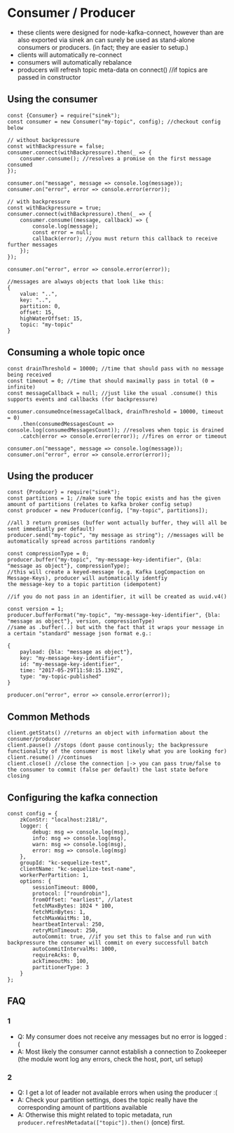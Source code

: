 # Consumer / Producer
- these clients were designed for node-kafka-connect, however
than are also exported via sinek an can surely be used as stand-alone
consumers or producers. (in fact; they are easier to setup.)
- clients will automatically re-connect
- consumers will automatically rebalance
- producers will refresh topic meta-data on connect() //if topics are passed in constructor

## Using the consumer

```es6
const {Consumer} = require("sinek");
const consumer = new Consumer("my-topic", config); //checkout config below

// without backpressure
const withBackpressure = false;
consumer.connect(withBackpressure).then(_ => {
    consumer.consume(); //resolves a promise on the first message consumed
});

consumer.on("message", message => console.log(message));
consumer.on("error", error => console.error(error));

// with backpressure
const withBackpressure = true;
consumer.connect(withBackpressure).then(_ => {
    consumer.consume((message, callback) => {
        console.log(message);
        const error = null;
        callback(error); //you must return this callback to receive further messages
    });
});

consumer.on("error", error => console.error(error));

//messages are always objects that look like this:
{
    value: "..",
    key: "..",
    partition: 0,
    offset: 15,
    highWaterOffset: 15,
    topic: "my-topic"
}
```

## Consuming a whole topic once

```es6
const drainThreshold = 10000; //time that should pass with no message being received
const timeout = 0; //time that should maximally pass in total (0 = infinite)
const messageCallback = null; //just like the usual .consume() this supports events and callbacks (for backpressure)

consumer.consumeOnce(messageCallback, drainThreshold = 10000, timeout = 0)
    .then(consumedMessagesCount => console.log(consumedMessagesCount)); //resolves when topic is drained
    .catch(error => console.error(error)); //fires on error or timeout

consumer.on("message", message => console.log(message));
consumer.on("error", error => console.error(error));
```

## Using the producer

```es6
const {Producer} = require("sinek");
const partitions = 1; //make sure the topic exists and has the given amount of partitions (relates to kafka broker config setup)
const producer = new Producer(config, ["my-topic", partitions]);

//all 3 return promises (buffer wont actually buffer, they will all be sent immediatly per default)
producer.send("my-topic", "my message as string"); //messages will be automatically spread across partitions randomly

const compressionType = 0;
producer.buffer("my-topic", "my-message-key-identifier", {bla: "message as object"}, compressionType);
//this will create a keyed-message (e.g. Kafka LogCompaction on Message-Keys), producer will automatically identfiy
the message-key to a topic partition (idempotent)

//if you do not pass in an identifier, it will be created as uuid.v4()

const version = 1;
producer.bufferFormat("my-topic", "my-message-key-identifier", {bla: "message as object"}, version, compressionType)
//same as .buffer(..) but with the fact that it wraps your message in a certain "standard" message json format e.g.:

{
    payload: {bla: "message as object"},
    key: "my-message-key-identifier",
    id: "my-message-key-identifier",
    time: "2017-05-29T11:58:15.139Z",
    type: "my-topic-published"
}

producer.on("error", error => console.error(error));
```

## Common Methods

```es6
client.getStats() //returns an object with information about the consumer/producer
client.pause() //stops (dont pause continously; the backpressure functionality of the consumer is most likely what you are looking for)
client.resume() //continues
client.close() //close the connection |-> you can pass true/false to the consumer to commit (false per default) the last state before closing
```

## Configuring the kafka connection

```es6
const config = {
    zkConStr: "localhost:2181/",
    logger: {
        debug: msg => console.log(msg),
        info: msg => console.log(msg),
        warn: msg => console.log(msg),
        error: msg => console.log(msg)
    },
    groupId: "kc-sequelize-test",
    clientName: "kc-sequelize-test-name",
    workerPerPartition: 1,
    options: {
        sessionTimeout: 8000,
        protocol: ["roundrobin"],
        fromOffset: "earliest", //latest
        fetchMaxBytes: 1024 * 100,
        fetchMinBytes: 1,
        fetchMaxWaitMs: 10,
        heartbeatInterval: 250,
        retryMinTimeout: 250,
        autoCommit: true, //if you set this to false and run with backpressure the consumer will commit on every successfull batch
        autoCommitIntervalMs: 1000,
        requireAcks: 0,
        ackTimeoutMs: 100,
        partitionerType: 3
    }
};
```

## FAQ

### 1
* Q: My consumer does not receive any messages but no error is logged :(
* A: Most likely the consumer cannot establish a connection to Zookeeper (the module wont log any errors, check the host, port, url setup)

### 2
* Q: I get a lot of leader not available errors when using the producer :(
* A: Check your partition settings, does the topic really have the corresponding amount of partitions available
* A: Otherwise this might related to topic metadata, run `producer.refreshMetadata(["topic"]).then()` (once) first.
